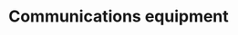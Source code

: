 ---
title: Communications equipment
longTitle: 'Communications equipment'
tags:
- gccommon
french:
- "[[Equipement de communications]]"
narrowerTerm:
- "[[Radar]]"
- "[[Telephones]]"
usedFor:
- "[[Telecommunications equipment]]"
---